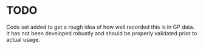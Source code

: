 # TODO

Code set added to get a rough idea of how well recorded this is in GP data. It has not been developed robustly and should be properly validated prior to actual usage.
